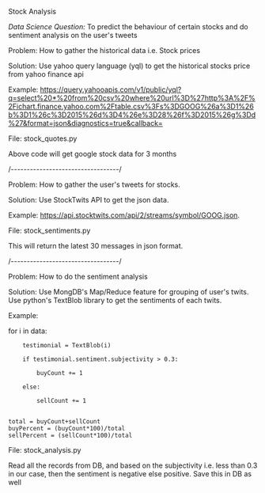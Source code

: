 Stock Analysis

*Data Science Question:* To predict the behaviour of certain stocks and do sentiment analysis on the user's tweets

Problem: 	How to gather the historical data i.e. Stock prices 

Solution: 	Use yahoo query language (yql) to get the historical stocks price from  yahoo finance api

Example:	https://query.yahooapis.com/v1/public/yql?q=select%20*%20from%20csv%20where%20url%3D%27http%3A%2F%2Fichart.finance.yahoo.com%2Ftable.csv%3Fs%3DGOOG%26a%3D1%26b%3D1%26c%3D2015%26d%3D4%26e%3D28%26f%3D2015%26g%3Dd%27&format=json&diagnostics=true&callback=

File:		stock_quotes.py

Above code will get google stock data for 3 months

/----------------------------------/

Problem: How to gather the user's tweets for stocks.

Solution: Use StockTwits API to get the json data.

Example:	https://api.stocktwits.com/api/2/streams/symbol/GOOG.json.

File:		stock_sentiments.py

This will return the latest 30 messages in json format.


/----------------------------------/

Problem: How to do the sentiment analysis

Solution: Use MongDB's Map/Reduce feature for grouping of user's twits. Use python's TextBlob library to get the sentiments of each twits.

Example: 


for i in data:

        testimonial = TextBlob(i)
        
        if testimonial.sentiment.subjectivity > 0.3:
        
            buyCount += 1
            
        else:
        
            sellCount += 1
            

    total = buyCount+sellCount
    buyPercent = (buyCount*100)/total
    sellPercent = (sellCount*100)/total
	
File:		stock_analysis.py
	
Read all the records from DB, and based on the subjectivity  i.e. less than 0.3 in our case, then the sentiment is negative else positive. Save this in DB as well
